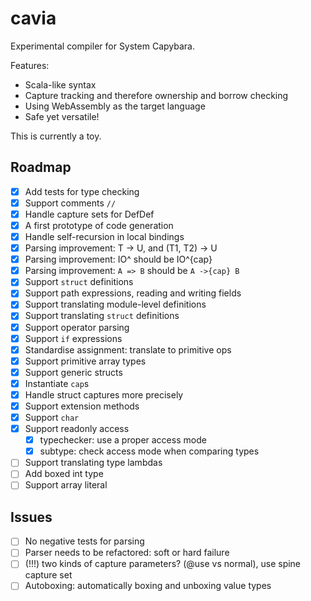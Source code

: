 # cavia

Experimental compiler for System Capybara.

Features:
- Scala-like syntax
- Capture tracking and therefore ownership and borrow checking
- Using WebAssembly as the target language
- Safe yet versatile!

This is currently a toy.

## Roadmap

- [x] Add tests for type checking
- [x] Support comments `//`
- [x] Handle capture sets for DefDef
- [x] A first prototype of code generation
- [x] Handle self-recursion in local bindings
- [x] Parsing improvement: T -> U, and (T1, T2) -> U
- [x] Parsing improvement: IO^ should be IO^{cap}
- [x] Parsing improvement: `A => B` should be `A ->{cap} B`
- [x] Support `struct` definitions
- [x] Support path expressions, reading and writing fields
- [x] Support translating module-level definitions
- [x] Support translating `struct` definitions
- [x] Support operator parsing
- [x] Support `if` expressions
- [x] Standardise assignment: translate to primitive ops
- [x] Support primitive array types
- [x] Support generic structs
- [x] Instantiate `cap`s
- [x] Handle struct captures more precisely
- [x] Support extension methods
- [x] Support `char`
- [x] Support readonly access
  + [x] typechecker: use a proper access mode
  + [x] subtype: check access mode when comparing types
- [ ] Support translating type lambdas
- [ ] Add boxed int type
- [ ] Support array literal

## Issues

- [ ] No negative tests for parsing
- [ ] Parser needs to be refactored: soft or hard failure
- [ ] (!!!) two kinds of capture parameters? (@use vs normal), use spine capture set
- [ ] Autoboxing: automatically boxing and unboxing value types
